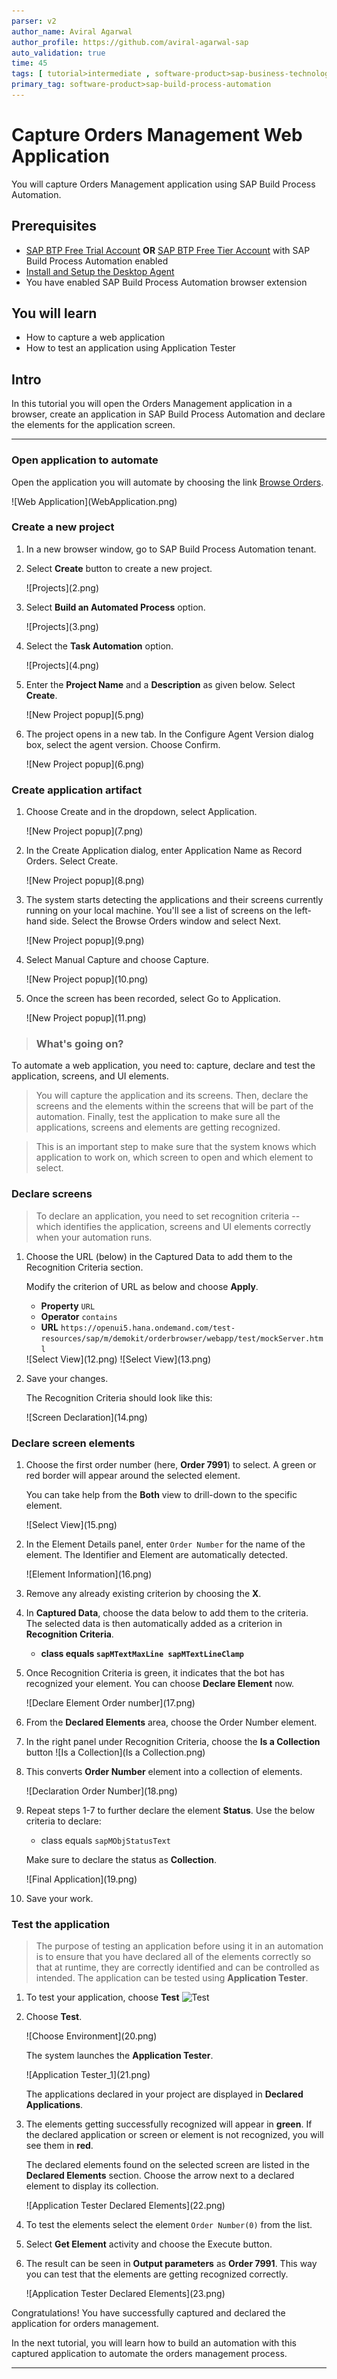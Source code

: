 ```yaml
---
parser: v2
author_name: Aviral Agarwal
author_profile: https://github.com/aviral-agarwal-sap
auto_validation: true
time: 45
tags: [ tutorial>intermediate , software-product>sap-business-technology-platform, tutorial>free-tier]
primary_tag: software-product>sap-build-process-automation
---
```


# Capture Orders Management Web Application
<!-- description --> You will capture Orders Management application using SAP Build Process Automation.

## Prerequisites
- [SAP BTP Free Trial Account](spa-subscribe-free-trial)  **OR**
  [SAP BTP Free Tier Account](spa-subscribe-booster) with SAP Build Process Automation enabled
- [Install and Setup the Desktop Agent](spa-setup-desktop-3-0-agent)
- You have enabled SAP Build Process Automation browser extension

## You will learn
  - How to capture a web application
  - How to test an application using Application Tester

## Intro
In this tutorial you will open the Orders Management application in a browser, create an application in SAP Build Process Automation and declare the elements for the application screen.

---

### Open application to automate

Open the application you will automate by choosing the link [Browse Orders](https://openui5.hana.ondemand.com/test-resources/sap/m/demokit/orderbrowser/webapp/test/mockServer.html).

<!-- border -->![Web Application](WebApplication.png)


### Create a new project

1. In a new browser window, go to SAP Build Process Automation tenant.

2. Select **Create** button to create a new project.

    <!-- border -->![Projects](2.png)

3. Select **Build an Automated Process** option.

    <!-- border -->![Projects](3.png)

4. Select the **Task Automation** option.

    <!-- border -->![Projects](4.png)

5. Enter the **Project Name** and a **Description** as given below. Select **Create**.

    <!-- border -->![New Project popup](5.png)

6. The project opens in a new tab. In the Configure Agent Version dialog box, select the agent version. Choose Confirm.

    <!-- border -->![New Project popup](6.png)


### Create application artifact

1. Choose Create and in the dropdown, select Application.

    <!-- border -->![New Project popup](7.png)

2. In the Create Application dialog, enter Application Name as Record Orders. Select Create.

    <!-- border -->![New Project popup](8.png)

3. The system starts detecting the applications and their screens currently running on your local machine. You'll see a list of screens on the left-hand side. Select the Browse Orders window and select Next.

    <!-- border -->![New Project popup](9.png)

4. Select Manual Capture and choose Capture.

    <!-- border -->![New Project popup](10.png)

5. Once the screen has been recorded, select Go to Application.

    <!-- border -->![New Project popup](11.png)

> ### What's going on?
To automate a web application, you need to: capture, declare and test the application, screens, and UI elements.

> You will capture the application and its screens. Then, declare the screens and the elements within the screens that will be part of the automation. Finally, test the application to make sure all the applications, screens and elements are getting recognized.

> This is an important step to make sure that the system knows which application to work on, which screen to open and which element to select.

### Declare screens

> To declare an application, you need to set recognition criteria -- which identifies the application, screens and UI elements correctly when your automation runs.

1. Choose the URL (below) in the Captured Data to add them to the Recognition Criteria section.

     Modify the criterion of URL as below and choose **Apply**.

     - **Property** `URL`
     - **Operator** `contains`
     - **URL** `https://openui5.hana.ondemand.com/test-resources/sap/m/demokit/orderbrowser/webapp/test/mockServer.html`

    <!-- border -->![Select View](12.png)


    <!-- border -->![Select View](13.png)

2. Save your changes.

    The Recognition Criteria should look like this:

    <!-- border -->![Screen Declaration](14.png)


### Declare screen elements

1. Choose the first order number (here, **Order 7991**) to select. A green or red border will appear around the selected element.

    You can take help from the **Both** view to drill-down to the specific element.

    <!-- border -->![Select View](15.png)

2. In the Element Details panel, enter `Order Number` for the name of the element. The Identifier and Element are automatically detected.

    <!-- border -->![Element Information](16.png)

3. Remove any already existing criterion by choosing the **X**.

4. In **Captured Data**, choose the data below to add them to the criteria. The selected data is then automatically added as a criterion in **Recognition Criteria**.

    -	**class equals `sapMTextMaxLine sapMTextLineClamp`**

5. Once Recognition Criteria is green, it indicates that the bot has recognized your element. You can choose **Declare Element** now.

    <!-- border -->![Declare Element Order number](17.png) 

6. From the **Declared Elements** area, choose the Order Number element. 
    
7. In the right panel under Recognition Criteria, choose the **Is a Collection** button <!-- border -->![Is a Collection](Is a Collection.png)

8. This converts **Order Number** element into a collection of elements.

    <!-- border -->![Declaration Order Number](18.png)

9. Repeat steps 1-7 to further declare the element **Status**. Use the below criteria to declare:

     - class equals `sapMObjStatusText`

     Make sure to declare the status as **Collection**.

    <!-- border -->![Final Application](19.png)

10. Save your work.



### Test the application

> The purpose of testing an application before using it in an automation is to ensure that you have declared all of the elements correctly so that at runtime, they are correctly identified and can be controlled as intended. The application can be tested using **Application Tester**.

1. To test your application, choose **Test** ![Test](Test.png)

2. Choose **Test**.

    <!-- border -->![Choose Environment](20.png)

    The system launches the **Application Tester**.

    <!-- border -->![Application Tester_1](21.png)

    The applications declared in your project are displayed in **Declared Applications**.

3. The elements getting successfully recognized will appear in **green**. If the declared application or screen or element is not recognized, you will see them in **red**.

    The declared elements found on the selected screen are listed in the **Declared Elements** section. Choose the arrow next to a declared element to display its collection.

    <!-- border -->![Application Tester Declared Elements](22.png)

4. To test the elements select the element `Order Number(0)` from the list.

5. Select **Get Element** activity and choose the Execute button.

6. The result can be seen in **Output parameters** as **Order 7991**. This way you can test that the elements are getting recognized correctly.

    <!-- border -->![Application Tester Declared Elements](23.png)

Congratulations! You have successfully captured and declared the application for orders management.

In the next tutorial, you will learn how to build an automation with this captured application to automate the orders management process.



---

